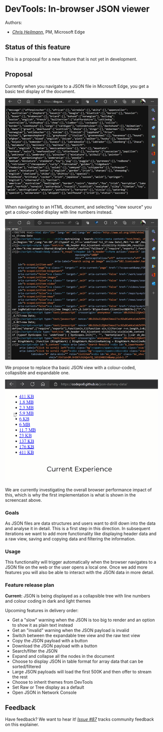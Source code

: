 # DevTools: In-browser JSON viewer

Authors:
 - *[Chris Heilmann](https://twitter.com/codepo8)*, PM, Microsoft Edge

## Status of this feature

This is a proposal for a new feature that is not yet in development.

## Proposal

Currently when you navigate to a JSON file in Microsoft Edge, you get a basic text display of the document.

![JSON displayed as plain text in the browser](current-json-display.png)

When navigating to an HTML document, and selecting "view source" you get a colour-coded display with line numbers instead.

![View source showing HTML in a more detailed fashion than just a text display](view-source.png)

We propose to replace tha basic JSON view with a colour-coded, collapsible and expandable one.

![JSON in browser as a colour-coded, collapsible tree](json-viewer.gif)

We are currently investigating the overall browser performance impact of this, which is why the first implementation is what is shown in the screencast above.

### Goals 

As JSON files are data structures and users want to drill down into the data and analyse it in detail. This is a first step in this direction. In subsequent iterations we want to add more functionality like displaying header data and a raw view, saving and copying data and filtering the information.

### Usage 

This functionality will trigger automatically when the browser navigates to a JSON file on the web or the user opens a local one. Once we add more features you will also be able to interact with the JSON data in more detail.

### Feature release plan

**Current:** JSON is being displayed as a collapsible tree with line numbers and colour coding in dark and light themes

Upcoming features in delivery order: 

* Get a "slow" warning when the JSON is too big to render and an option to show it as plain text instead
* Get an "invalid" warning when the JSON payload is invalid
* Switch between the expandable tree view and the raw text view
* Copy the JSON payload with a button
* Download the JSON payload with a button
* Search/filter the JSON
* Expand and collapse all the nodes in the document
* Choose to display JSON in table format for array data that can be sorted/filtered
* Large JSON payloads will load the first 500K and then offer to stream the rest
* Choose to inherit themes from DevTools
* Set Raw or Tree display as a default
*  Open JSON in Network Console

## Feedback
Have feedback? We want to hear it! *[Issue #87](https://github.com/MicrosoftEdge/DevTools/issues/87)* tracks community feedback on this explainer.